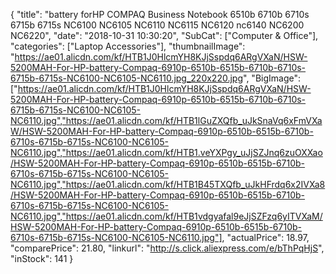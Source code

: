{
	"title": "battery forHP COMPAQ Business Notebook 6510b 6710b 6710s 6715b 6715s NC6100 NC6105 NC6110 NC6115 NC6120 nc6140 NC6200 NC6220",
	"date": "2018-10-31 10:30:20",
	"SubCat": ["Computer & Office"],
	"categories": ["Laptop Accessories"],
	"thumbnailImage": "https://ae01.alicdn.com/kf/HTB1J0HlcmYH8KJjSspdq6ARgVXaN/HSW-5200MAH-For-HP-battery-Compaq-6910p-6510b-6515b-6710b-6710s-6715b-6715s-NC6100-NC6105-NC6110.jpg_220x220.jpg",
	"BigImage": ["https://ae01.alicdn.com/kf/HTB1J0HlcmYH8KJjSspdq6ARgVXaN/HSW-5200MAH-For-HP-battery-Compaq-6910p-6510b-6515b-6710b-6710s-6715b-6715s-NC6100-NC6105-NC6110.jpg","https://ae01.alicdn.com/kf/HTB1lGuZXQfb_uJkSnaVq6xFmVXaW/HSW-5200MAH-For-HP-battery-Compaq-6910p-6510b-6515b-6710b-6710s-6715b-6715s-NC6100-NC6105-NC6110.jpg","https://ae01.alicdn.com/kf/HTB1.veYXPgy_uJjSZJnq6zuOXXao/HSW-5200MAH-For-HP-battery-Compaq-6910p-6510b-6515b-6710b-6710s-6715b-6715s-NC6100-NC6105-NC6110.jpg","https://ae01.alicdn.com/kf/HTB1B45TXQfb_uJkHFrdq6x2IVXa8/HSW-5200MAH-For-HP-battery-Compaq-6910p-6510b-6515b-6710b-6710s-6715b-6715s-NC6100-NC6105-NC6110.jpg","https://ae01.alicdn.com/kf/HTB1vdgyafal9eJjSZFzq6yITVXaM/HSW-5200MAH-For-HP-battery-Compaq-6910p-6510b-6515b-6710b-6710s-6715b-6715s-NC6100-NC6105-NC6110.jpg"],
	"actualPrice": 18.97,
	"comparePrice": 21.80,
	"linkurl": "http://s.click.aliexpress.com/e/bThPqHjS",
	"inStock": 141
}
